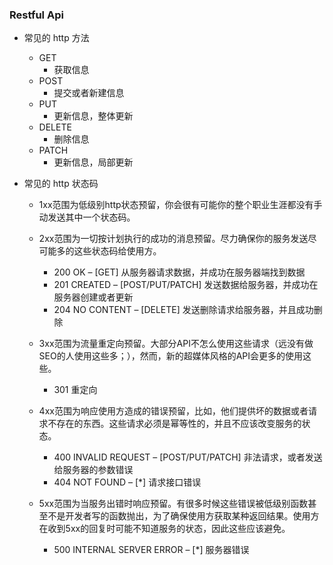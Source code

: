 ### Restful Api
- 常见的 http 方法
  - GET
    - 获取信息
  - POST
    - 提交或者新建信息 
  - PUT
    - 更新信息，整体更新 
  - DELETE
    - 删除信息
  - PATCH
    - 更新信息，局部更新

- 常见的 http 状态码
  - 1xx范围为低级别http状态预留，你会很有可能你的整个职业生涯都没有手动发送其中一个状态码。 
  
  - 2xx范围为一切按计划执行的成功的消息预留。尽力确保你的服务发送尽可能多的这些状态码给使用方。 
    - 200 OK – [GET] 从服务器请求数据，并成功在服务器端找到数据
    - 201 CREATED – [POST/PUT/PATCH] 发送数据给服务器，并成功在服务器创建或者更新
    - 204 NO CONTENT – [DELETE] 发送删除请求给服务器，并且成功删除
  
  - 3xx范围为流量重定向预留。大部分API不怎么使用这些请求（远没有做SEO的人使用这些多；），然而，新的超媒体风格的API会更多的使用这些。 
    - 301 重定向
  
  - 4xx范围为响应使用方造成的错误预留，比如，他们提供坏的数据或者请求不存在的东西。这些请求必须是幂等性的，并且不应该改变服务的状态。
    - 400 INVALID REQUEST – [POST/PUT/PATCH] 非法请求，或者发送给服务器的参数错误
    - 404 NOT FOUND – [*]  请求接口错误
  - 5xx范围为当服务出错时响应预留。有很多时候这些错误被低级别函数甚至不是开发者写的函数抛出，为了确保使用方获取某种返回结果。使用方在收到5xx的回复时可能不知道服务的状态，因此这些应该避免。
    - 500 INTERNAL SERVER ERROR – [*] 服务器错误



